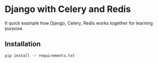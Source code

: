 # Django with Celery and Redis
It quick example how Django, Celery, Redis works together for learning purpose.



## Installation
```bash
pip install -r requirements.txt
```

